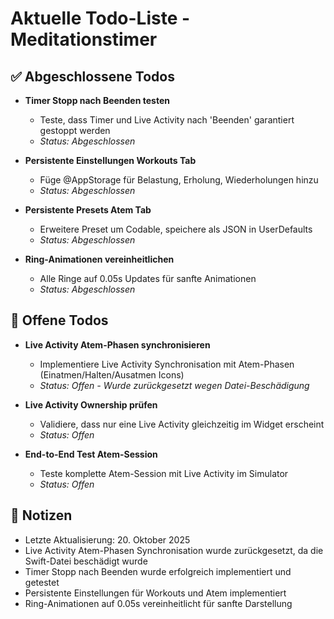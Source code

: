 # Aktuelle Todo-Liste - Meditationstimer

## ✅ Abgeschlossene Todos

- **Timer Stopp nach Beenden testen**
  - Teste, dass Timer und Live Activity nach 'Beenden' garantiert gestoppt werden
  - *Status: Abgeschlossen*

- **Persistente Einstellungen Workouts Tab**
  - Füge @AppStorage für Belastung, Erholung, Wiederholungen hinzu
  - *Status: Abgeschlossen*

- **Persistente Presets Atem Tab**
  - Erweitere Preset um Codable, speichere als JSON in UserDefaults
  - *Status: Abgeschlossen*

- **Ring-Animationen vereinheitlichen**
  - Alle Ringe auf 0.05s Updates für sanfte Animationen
  - *Status: Abgeschlossen*

## 🔄 Offene Todos

- **Live Activity Atem-Phasen synchronisieren**
  - Implementiere Live Activity Synchronisation mit Atem-Phasen (Einatmen/Halten/Ausatmen Icons)
  - *Status: Offen - Wurde zurückgesetzt wegen Datei-Beschädigung*

- **Live Activity Ownership prüfen**
  - Validiere, dass nur eine Live Activity gleichzeitig im Widget erscheint
  - *Status: Offen*

- **End-to-End Test Atem-Session**
  - Teste komplette Atem-Session mit Live Activity im Simulator
  - *Status: Offen*

## 📝 Notizen

- Letzte Aktualisierung: 20. Oktober 2025
- Live Activity Atem-Phasen Synchronisation wurde zurückgesetzt, da die Swift-Datei beschädigt wurde
- Timer Stopp nach Beenden wurde erfolgreich implementiert und getestet
- Persistente Einstellungen für Workouts und Atem implementiert
- Ring-Animationen auf 0.05s vereinheitlicht für sanfte Darstellung